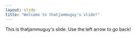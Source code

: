 ```yaml
---
layout: slide
title: "Welcome to thatjammuguy's slide!"
---
```

This is thatjammuguy's slide.
Use the left arrow to go back!
